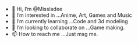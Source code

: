 - 👋 Hi, I’m @Missladee
- 👀 I’m interested in ...Anime, Art, Games and Music
- 🌱 I’m currently learning ...Code and 3d modeling
- 💞️ I’m looking to collaborate on ...Game making.
- 📫 How to reach me ...Just msg me.

<!---
Missladee/Missladee is a ✨ special ✨ repository because its `README.md` (this file) appears on your GitHub profile.
You can click the Preview link to take a look at your changes.
--->
